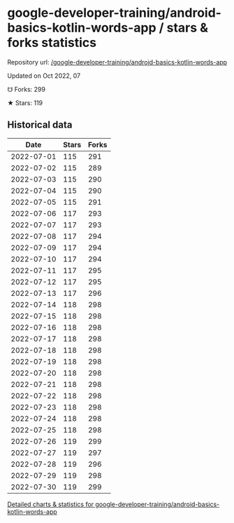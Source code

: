 # google-developer-training/android-basics-kotlin-words-app / stars & forks statistics

Repository url: [/google-developer-training/android-basics-kotlin-words-app](https://github.com/google-developer-training/android-basics-kotlin-words-app)

Updated on Oct 2022, 07

☋ Forks: 299

★ Stars: 119

## Historical data
| Date | Stars | Forks |
|------|-------|-------|
| 2022-07-01 | 115 | 291 | 
| 2022-07-02 | 115 | 289 | 
| 2022-07-03 | 115 | 290 | 
| 2022-07-04 | 115 | 290 | 
| 2022-07-05 | 115 | 291 | 
| 2022-07-06 | 117 | 293 | 
| 2022-07-07 | 117 | 293 | 
| 2022-07-08 | 117 | 294 | 
| 2022-07-09 | 117 | 294 | 
| 2022-07-10 | 117 | 294 | 
| 2022-07-11 | 117 | 295 | 
| 2022-07-12 | 117 | 295 | 
| 2022-07-13 | 117 | 296 | 
| 2022-07-14 | 118 | 298 | 
| 2022-07-15 | 118 | 298 | 
| 2022-07-16 | 118 | 298 | 
| 2022-07-17 | 118 | 298 | 
| 2022-07-18 | 118 | 298 | 
| 2022-07-19 | 118 | 298 | 
| 2022-07-20 | 118 | 298 | 
| 2022-07-21 | 118 | 298 | 
| 2022-07-22 | 118 | 298 | 
| 2022-07-23 | 118 | 298 | 
| 2022-07-24 | 118 | 298 | 
| 2022-07-25 | 118 | 298 | 
| 2022-07-26 | 119 | 299 | 
| 2022-07-27 | 119 | 297 | 
| 2022-07-28 | 119 | 296 | 
| 2022-07-29 | 119 | 298 | 
| 2022-07-30 | 119 | 299 | 


[Detailed charts & statistics for google-developer-training/android-basics-kotlin-words-app](https://reviewgithub.com/rep/google-developer-training/android-basics-kotlin-words-app)
